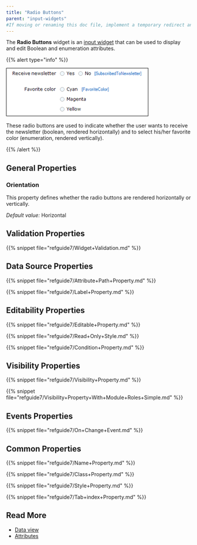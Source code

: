 ```yaml
---
title: "Radio Buttons"
parent: "input-widgets"
#If moving or renaming this doc file, implement a temporary redirect and let the respective team know they should update the URL in the product. See Mapping to Products for more details.
---
```



The **Radio Buttons** widget is an [input widget](input-widgets) that can be used to display and edit Boolean and enumeration attributes.

{{% alert type="info" %}}

![](attachments/pages/radio-buttons.png)

These radio buttons are used to indicate whether the user wants to receive the newsletter (boolean, rendered horizontally) and to select his/her favorite color (enumeration, rendered vertically).

{{% /alert %}}

## General Properties

### Orientation

This property defines whether the radio buttons are rendered horizontally or vertically.

_Default value:_ Horizontal

## Validation Properties

{{% snippet file="refguide7/Widget+Validation.md" %}}

## Data Source Properties

{{% snippet file="refguide7/Attribute+Path+Property.md" %}}

{{% snippet file="refguide7/Label+Property.md" %}}

## Editability Properties

{{% snippet file="refguide7/Editable+Property.md" %}}

{{% snippet file="refguide7/Read+Only+Style.md" %}}

{{% snippet file="refguide7/Condition+Property.md" %}}

## Visibility Properties

{{% snippet file="refguide7/Visibility+Property.md" %}}

{{% snippet file="refguide7/Visibility+Property+With+Module+Roles+Simple.md" %}}

## Events Properties

{{% snippet file="refguide7/On+Change+Event.md" %}}

## Common Properties

{{% snippet file="refguide7/Name+Property.md" %}}

{{% snippet file="refguide7/Class+Property.md" %}} 

{{% snippet file="refguide7/Style+Property.md" %}} 

{{% snippet file="refguide7/Tab+index+Property.md" %}}

## Read More

*   [Data view](data-view)
*   [Attributes](attributes)

